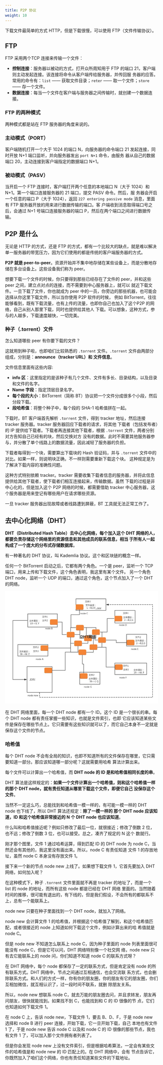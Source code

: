 ```yaml
---
title: P2P 协议
weight: 10
---
```


下载文件最简单的方式 HTTP，但是下载很慢，可以使用 FTP（文件传输协议）。

## FTP

FTP 采用两个TCP 连接来传输一个文件：

- **控制连接**：服务器以被动的方式，打开众所周知用于 FTP 的端口 21，客户端则主动发起连接。该连接将命令从客户端传给服务器，并传回服
务器的应答。常用的命令有：`list` —— 获取文件目录；`reter` —— 取一个文件；`store` —— 存一个文件。
- **数据连接**：每当一个文件在客户端与服务器之间传输时，就创建一个数据连接。

### FTP 的两种模式

两种模式都是站在 FTP 服务器的角度来说的。

### 主动模式（PORT）

客户端随机打开一个大于 1024 的端口 N，向服务器的命令端口 21 发起连接，同时开放 N+1 端口监听，并向服务器发出 `port N+1` 命令，由服务
器从自己的数据端口 20，主动连接到客户端指定的数据端口 N+1。

### 被动模式（PASV）

当开启一个 FTP 连接时，客户端打开两个任意的本地端口 N（大于 1024）和 N+1。第一个端口连接服务器的 21 端口，提交 PASV 命令。然后，服
务器会开启一个任意的端口 P（大于 1024），返回 `227 entering passive mode` 消息，里面有 FTP 服务器开放的用来进行数据传输的端口。客
户端收到消息取得端口号之后，会通过 N+1 号端口连接服务器的端口 P，然后在两个端口之间进行数据传输。

## P2P 是什么

无论是 HTTP 的方式，还是 FTP 的方式，都有一个比较大的缺点，就是难以解决单一服务器的带宽压力，因为它们使用的都是传统的客户端服务器的方式。

**P2P 就是 peer-to-peer**。资源开始并不集中地存储在某些设备上，而是分散地存储在多台设备上。这些设备我们称为 peer。

想要下载一个文件的时候，你只要得到那些已经存在了文件的 peer，并和这些 peer 之间，建立点对点的连接，而不需要到中心服务器上，就可以
就近下载文件。一旦下载了文件，你也就成为 peer 中的一员，你旁边的那些机器，也可能会选择从你这里下载文件，所以当你使用 P2P 软件的时候，
例如 BitTorrent，往往能够看到，既有下载流量，也有上传的流量，也即你自己也加入了这个P2P 的网络，自己从别人那里下载，同时也提供给其他人
下载。可以想象，这种方式，参与的人越多，下载速度越快，一切完美。

### 种子（.torrent）文件

怎么知道哪些 peer 有你要下载的文件？

这就用到种子啦，也即咱们比较熟悉的 `.torrent` 文件。`.torrent` 文件由两部分组成，分别是：**announce（tracker URL）和 文件信息**。

文件信息里面有这些内容:

- **info 区**：这里指定的是该种子有几个文件、文件有多长、目录结构，以及目录和文件的名字。
- **Name 字段**：指定顶层目录名字。
- **每个段的大小**：BitTorrent（简称 BT）协议把一个文件分成很多个小段，然后分段下载。
- **段哈希值**：将整个种子中，每个段的 SHA-1 哈希值拼在一起。

下载时，BT 客户端首先解析 `.torrent` 文件，得到 tracker 地址，然后连接 tracker 服务器。tracker 服务器回应下载者的请求，将其他
下载者（包括发布者）的 IP 提供给下载者。下载者再连接其他下载者，根据 `.torrent` 文件，两者分别对方告知自己已经有的块，然后交换对方
没有的数据。此时不需要其他服务器参与，并分散了单个线路上的数据流量，因此减轻了服务器的负担。

下载者每得到一个块，需要算出下载块的 Hash 验证码，并与 `.torrent` 文件中的对比。如果一样，则说明块正确，不一样则需要重新下载这个块。
这种规定是为了解决下载内容的准确性问题。

这种方式特别依赖 tracker。tracker 需要收集下载者信息的服务器，并将此信息提供给其他下载者，使下载者们相互连接起来，传输数据。虽然
下载的过程是非中心化的，但是加入这个 P2P 网络的时候，都需要借助 tracker 中心服务器，这个服务器是用来登记有哪些用户在请求哪些资源。

一旦 tracker 服务器出现故障或者线路遭到屏蔽，BT 工具就无法正常工作了。

## 去中心化网络（DHT）

**DHT（Distributed Hash Table）去中心化网络，每个加入这个 DHT 网络的人，都要负责存储这个网络里的资源信息和其他成员的联系信息，相当
于所有人一起构成了一个庞大的分布式存储数据库**。

有一种著名的 DHT 协议，叫 Kademlia 协议。这个和区块链的概念一样。

任何一个 BitTorrent 启动之后，它都有两个角色。一个是 peer，监听一个 TCP 端口，用来上传和下载文件，这个角色表明，我这里有某个文件。
另一个角色 DHT node，监听一个 UDP 的端口，通过这个角色，这个节点加入了一个 DHT 的网络。

![](images/p2p/dht.jpg)

在 DHT 网络里面，每一个 DHT node 都有一个 ID。这个 ID 是一个很长的串。每个 DHT node 都有责任掌握一些知识，也就是文件索引，也即
它应该知道某些文件是保存在哪些节点上。它只需要有这些知识就可以了，而它自己本身不一定就是保存这个文件的节点。

### 哈希值

每个 DHT node 不会有全局的知识，也即不知道所有的文件保存在哪里，它只需要知道一部分。那应该知道哪一部分呢？这就需要用哈希
算法计算出来。

每个文件可以计算出一个哈希值，而 **DHT node 的 ID 是和哈希值相同长度的串**。

DHT 算法是这样规定的：**如果一个文件计算出一个哈希值，则和这个哈希值一样的那个 DHT node，就有责任知道从哪里下载这个文件，即便它自己
没保存这个文件**。

当然不一定这么巧，总能找到和哈希值一模一样的，有可能一模一样的 DHT node 也下线了，所以 DHT 算法还规定：**除了一模一样的
那个 DHT node 应该知道，ID 和这个哈希值非常接近的 N 个 DHT node 也应该知道**。

什么叫和哈希值接近呢？例如只修改了最后一位，就很接近；修改了倒数 2 位，也不远；修改了倒数 3 位，也可以接受。总之，凑齐了规定的 N 这个
数就行。

刚才那个图里，文件 1 通过哈希运算，得到匹配 ID 的 DHT node 为 node C，当然还会有其他的，我这里没有画出来。所以，node C 有责任知道
文件 1 的存放地址，虽然 node C 本身没有存放文件 1。

接下来一个新的节点 node new 上线了。如果想下载文件 1，它首先要加入 DHT 网络，如何加入呢？

在这种模式下，种子 `.torrent` 文件里面就不再是 tracker 的地址了，而是一个 list 的 node 的地址，而所有这些 node 都是已经在 DHT 网络
里面的。当然随着时间的推移，很可能有退出的，有下线的，但是我们假设，不会所有的都联系不上，总有一个能联系上。

node new 只要在种子里面找到一个 DHT node，就加入了网络。

node new 会计算文件 1 的哈希值，并根据这个哈希值了解到，和这个哈希值匹配，或者很接近的 node 上知道如何下载这个文件，例如计算出来的哈
希值就是 node C。

但是 node new 不知道怎么联系上 node C，因为种子里面的 node 列表里面很可能没有 node C，但是它可以问，DHT 网络特别像一个社交网
络，node new 只有去它能联系上的 node 问，你们知道不知道 node C 的联系方式呀？

在 DHT 网络中，每个 node 都保存了一定的联系方式，但是肯定没有 node 的所有联系方式。DHT 网络中，节点之间通过互相通信，也会交流联
系方式，也会删除联系方式。和人们的方式一样，你有你的朋友圈，你的朋友有它的朋友圈，你们互相加微信，就互相认识了，过一段时间不联系，就删
除朋友关系。

所以，node new 想联系 node C，就去万能的朋友圈去问，并且求转发，朋友再问朋友，很快就能找到。如果找不到 C，也能找到和 C 的 ID 很像的节
点，它们也知道如何下载文件 1。

在 node C 上，告诉 node new，下载文件 1，要去 B、D、F，于是 node new 选择和 node B 进行 peer 连接，开始下载，它一旦开始下载，自己
本地也有文件 1 了，于是 node new 告诉 node C 以及和 node C 的 ID 很像的那些节点，我也有文件 1 了，可以加入那个文件拥有者列表了。

但是你会发现 node new 上没有文件索引，但是根据哈希算法，一定会有某些文件的哈希值是和 node new 的 ID 匹配上的。在 DHT 网络中，会有
节点告诉它，你既然加入了咱们这个网络，你也有责任知道某些文件的下载地址。
